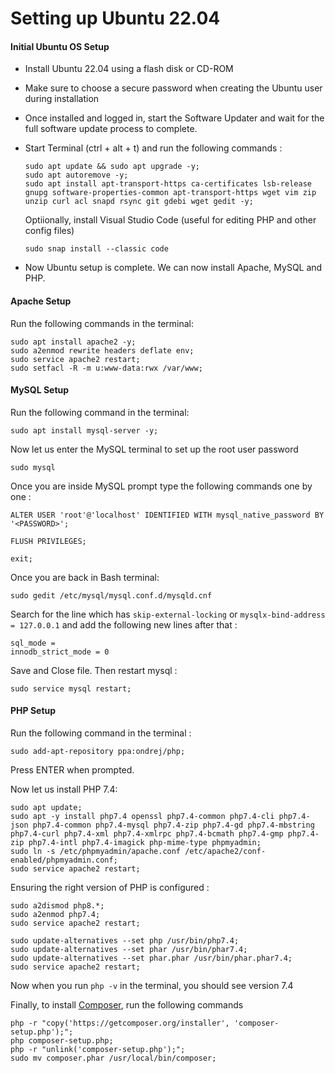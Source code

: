 # Setting up Ubuntu 22.04


#### Initial Ubuntu OS Setup

* Install Ubuntu 22.04 using a flash disk or CD-ROM
* Make sure to choose a secure password when creating the Ubuntu user during installation
* Once installed and logged in, start the Software Updater and wait for the full software update process to complete.
* Start Terminal (ctrl + alt + t) and run the following commands :

	```
	sudo apt update && sudo apt upgrade -y;
	sudo apt autoremove -y;
	sudo apt install apt-transport-https ca-certificates lsb-release gnupg software-properties-common apt-transport-https wget vim zip unzip curl acl snapd rsync git gdebi wget gedit -y;

	```
	
	Optiionally, install Visual Studio Code (useful for editing PHP and other config files)
	
	```
	sudo snap install --classic code
	```

* Now Ubuntu setup is complete. We can now install Apache, MySQL and PHP.

#### Apache Setup
Run the following commands in the terminal:

```
sudo apt install apache2 -y;
sudo a2enmod rewrite headers deflate env;
sudo service apache2 restart;
sudo setfacl -R -m u:www-data:rwx /var/www;
```

#### MySQL Setup

Run the following command in the terminal:

```sudo apt install mysql-server -y;```

Now let us enter the MySQL terminal to set up the root user password

```sudo mysql```

Once you are inside MySQL prompt type the following commands one by one : 

```ALTER USER 'root'@'localhost' IDENTIFIED WITH mysql_native_password BY '<PASSWORD>';```

```FLUSH PRIVILEGES;```

```exit;```

Once you are back in Bash terminal:

```sudo gedit /etc/mysql/mysql.conf.d/mysqld.cnf```

Search for the line which has ```skip-external-locking``` or ```mysqlx-bind-address = 127.0.0.1``` and add the following new lines after that : 

```
sql_mode = 
innodb_strict_mode = 0
```
Save and Close file. Then restart mysql :

```sudo service mysql restart;```

#### PHP Setup

Run the following command in the terminal :

``` 
sudo add-apt-repository ppa:ondrej/php;
```
Press ENTER when prompted.


Now let us install PHP 7.4:

```
sudo apt update;
sudo apt -y install php7.4 openssl php7.4-common php7.4-cli php7.4-json php7.4-common php7.4-mysql php7.4-zip php7.4-gd php7.4-mbstring php7.4-curl php7.4-xml php7.4-xmlrpc php7.4-bcmath php7.4-gmp php7.4-zip php7.4-intl php7.4-imagick php-mime-type phpmyadmin;
sudo ln -s /etc/phpmyadmin/apache.conf /etc/apache2/conf-enabled/phpmyadmin.conf;
sudo service apache2 restart;

```
Ensuring the right version of PHP is configured :

```
sudo a2dismod php8.*;
sudo a2enmod php7.4;
sudo service apache2 restart;

sudo update-alternatives --set php /usr/bin/php7.4;
sudo update-alternatives --set phar /usr/bin/phar7.4;
sudo update-alternatives --set phar.phar /usr/bin/phar.phar7.4;
sudo service apache2 restart;

```

Now when you run `php -v` in the terminal, you should see version 7.4


Finally, to install [Composer](https://getcomposer.org/download/), run the following commands

```
php -r "copy('https://getcomposer.org/installer', 'composer-setup.php');";
php composer-setup.php;
php -r "unlink('composer-setup.php');";
sudo mv composer.phar /usr/local/bin/composer;

```

